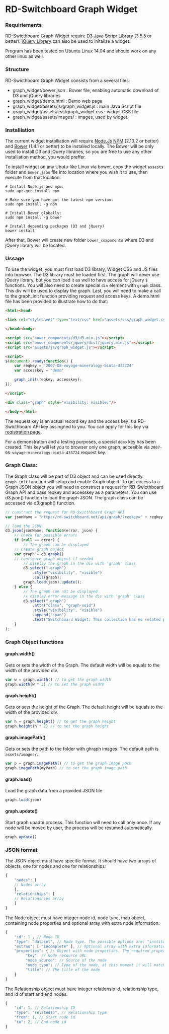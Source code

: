 # RD-Switchboard Graph Widget

### Requiriements

RD-Swicthboard Graph Widget require [D3 Java Scripr Library](http://d3js.org/) (3.5.5 or better). [jQuery Library](https://jquery.com/) can also be used to initalize a widget. 

Program has been tested on Ubuntu Linux 14.04 and should work on any other linux as well.

### Structure

RD-Swicthboard Graph Widget consists from a several files:

* graph_widget/bower.json : Bower file, enabling automatic download of D3 and jQuery libraries
* graph_widget/demo.html : Demo web page
* graph_widget/assets/js/graph_widget.js : main Java Script file
* graph_widget/assets/css/graph_widget.css : widget CSS file
* graph_widget/assets/images/ : images, used by widget.

### Installiation

The current widget installiation will require [Node.Js](https://nodejs.org/en/) [NPM](https://www.npmjs.com/) (2.13.2 or better) and [Bower](http://bower.io/) (1.4.1 or better) to be installed locally. The Bower will be only used to install D3 and jQuery libraries,  so you are free to use any other installiation method, you would preffer.

To install widget on any Ubutu-like Linux via bower, copy the widget `assests` folder and `bower.json` file into location where you wish it to use, then execute from that location:

```
# Install Node.js and npm:
sudo apt-get install npm

# Make sure you have got the latest npm version:
sudo npm install -g npm

# Install Bower globally:
sudo npm install -g bower

# Install depending packages (D3 and jQuery)
bower install
```

After that, Bower will create new folder `bower_components` where D3 and jQuery library will be located.

### Ussage

To use the widget, you must first load D3 library, Widget CSS and JS files into browser. The D3 library must be loaded first. The graph will never use jQuery library, but you can load it as well to have access for jQuery `$` functions. You will also need to create special `div` element with `graph` class. This div will be used to display the graph. Last, you will need to make a call to the graph_init function providing request and access keys. A demo.html file has been provided to illustrate how to do that:

```html
<html><head>

<link rel="stylesheet" type="text/css" href="assets/css/graph_widget.css">

</head><body>

<script src="bower_components/d3/d3.min.js"></script>
<script src="bower_components/jquery/dist/jquery.min.js"></script>
<script src="assets/js/graph_widget.js"></script>

<script>
$(document).ready(function() {
    var reqkey = "2007-08-voyage-mineralogy-biota-433724"
    var accesskey = "demo"

    graph_init(reqkey, accesskey);
});

</script>

<div class="graph" style="visibility: visible;"/>

</body></html>
```

The request key is an actual record key and the access key is a RD-Swicthboard API key assingned to you. You can apply for this key via [reqistration page](http://rd-switchboard.net/api/registration/).

For a demonstration and a testing purposes, a special `demo` key has been created. This key will let you to browser only one graph, accesible via `2007-08-voyage-mineralogy-biota-433724` request key.

### Graph Class:

The Graph class will be part of D3 object and can be used directly. `graph_init` function will setup and enable Graph object. To get access to a Graph JSON object you will need to construct a request for RD-Swicthboard Graph API and pass reqkey and accesskey as a parameters. You can use d3.json() function to load the graph JSON. The graph class can be accessed via d3.graph() function.

```javascript
// construct the request for RD-Swicthboard Graph API 
var jsonName = "http://rd-switchboard.net/api/graph/?reqkey=" + reqkey + "&accesskey=" + accesskey;

// load the JSON
d3.json(jsonName, function(error, json) {
    // check for possible errors
    if (null == error) {
        // The graph can be displayed
	// Create graph object
	var graph = d3.graph()
	// configure graph object if needed
        // display the graph in the div with 'graph' class
        d3.select(".graph")
            .style("visibility", "visible")
            .call(graph);
        graph.load(json).update();
    } else {
        // The graph can not be displayed  
        // display error message in the div with 'graph' class
        d3.select(".graph")
            .attr("class", "graph-void")
            .style("visibility", "visible")
            .append("span")
            .text("Switchboard Widget: This collection has no related party record, grant or connected dataset.");
    }
);

```

### Graph Object functions

#### graph.width()

Gets or sets the width of the Graph. The default width will be equals to the width of the provided div.

```javascript
var w = graph.width() // to get the graph width
graph.width(w * 2) // to set the graph width

```

#### graph.height()

Gets or sets the height of the Graph. The default height will be equals to the width of the provided div.

```javascript
var h = graph.height() // to get the graph height
graph.height(h * 2) // to set the graph height

```

#### graph.imagePath()

Gets or sets the path to the folder with ghraph images. The default path is `assets/images/`.

```javascript
var p = graph.imagePath() // to get the graph image path
graph.imagePath(myPath) // to set the graph image path

```

#### graph.load()

Load the graph data from a provided JSON file

```javascript
graph.load(json)
```

#### graph.update()

Start graph upadte process. This function will need to call only once. If any node will be moved by user, the process will be resumed automatically.

```javascript
graph.update()
```

### JSON format

The JSON object must have specific format. It should have two arrays of objects, one for nodes and one for relationships:

```javascript
{
    "nodes": [
	// Nodes array
    ],
    "relationships": [	
	// Relationships array
    ]
}

```

The Node object must have integer node id, node type, map object, containing node properties and optional array with extra node information:

```javascript
{
    "id": 1 , // Node ID
    "type": "dataset", // Node type. The possible options are: "institution", "researcher", "grant", "dataset" or "publication
    "extras": [ "incomplete" ], // Optional array with extra information. The "root" will indicate root node and "incomplete" will indicate a node with incomplete information
    "properties": { // Object with node properties. The required properties are: 
         "key": // Node resource URL
         "node_source": // Source of the node 
         "node_type": // Type of the node, at this moment it will match actual type of the node
         "title": // The title of the node
    }
}

```

The Relationship object must have integer relationsip id, relationship type, and id of start and end nodes:

```javascript
{
    "id": 1, // Relationship ID
    "type": "relatedTo", // Relationship type
    "from": 1, // Start node id
    "to": 2, // End node id
}

```

